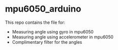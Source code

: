 # mpu6050_arduino

This repo contains the file for:
- Measuring angle using gyro in mpu6050
- Measuring angle using accelerometer in mpu6050
- Complimentary filter for the angles
